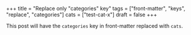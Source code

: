 +++
title = "Replace only \"categories\" key"
tags = ["front-matter", "keys", "replace", "categories"]
cats = ["test-cat-x"]
draft = false
+++

This post will have the `categories` key in front-matter replaced with
`cats`.
